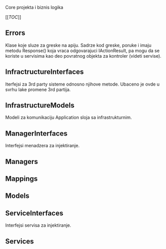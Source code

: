 Core projekta i biznis logika

[[_TOC_]]

## Errors

Klase koje sluze za greske na apiju. Sadrze kod greske, poruke i imaju metodu Response() koja vraca odgovarajuci IActionResult, pa mogu da se koriste u servisima kao deo povratnog objekta za kontroler (videti servise).

## InfractructureInterfaces

Iterfejsi za 3rd party sisteme odnosno njihove metode. Ubaceno je ovde u svrhu lake promene 3rd partija.

## InfrastructureModels

Modeli za komunikaciju Application sloja sa infrastrukturnim.

## ManagerInterfaces

Interfejsi menadzera za injektiranje.

## Managers

## Mappings

## Models

## ServiceInterfaces

Interfejsi servisa za injektiranje.

## Services